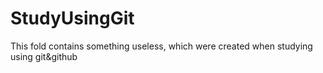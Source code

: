 # StudyUsingGit
This fold contains something useless, which were created when studying using git&github
